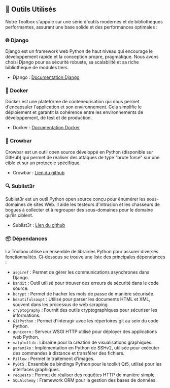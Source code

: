 ## 🧰 Outils Utilisés

Notre Toolbox s'appuie sur une série d'outils modernes et de bibliothèques performantes, assurant une base solide et des performances optimales :

### 🌐 Django

Django est un framework web Python de haut niveau qui encourage le développement rapide et la conception propre, pragmatique. Nous avons choisi Django pour sa sécurité robuste, sa scalabilité et sa riche bibliothèque de modules tiers.

- Django : [Documentation Django](https://docs.djangoproject.com/en/3.2/)

### 🐳 Docker

Docker est une plateforme de conteneurisation qui nous permet d'encapsuler l'application et son environnement. Cela simplifie le déploiement et garantit la cohérence entre les environnements de développement, de test et de production.

- Docker : [Documentation Docker](https://docs.docker.com/)

### 🔨 Crowbar 

Crowbar est un outil open source développé en Python (disponible sur GitHub) qui permet de réaliser des attaques de type "brute force" sur une cible et sur un protocole spécifique.

- Crowbar : [Lien du github](https://github.com/galkan/crowbar)

### 🔍 Sublist3r

Sublist3r est un outil Python open source conçu pour énumérer les sous-domaines de sites Web. Il aide les testeurs d'intrusion et les chasseurs de bogues à collecter et à regrouper des sous-domaines pour le domaine qu'ils ciblent.

- Sublist3r : [Lien du github](https://github.com/aboul3la/Sublist3r)

### 📦 Dépendances

La Toolbox utilise un ensemble de librairies Python pour assurer diverses fonctionnalités. Ci-dessous se trouve une liste des principales dépendances :

- `asgiref` : Permet de gérer les communications asynchrones dans Django.
- `bandit` : Outil utilisé pour trouver des erreurs de sécurité dans le code source.
- `bcrypt` : Permet de hacher les mots de passe de manière sécurisée.
- `beautifulsoup4` : Utilisé pour parser les documents HTML et XML, souvent dans les processus de web scraping.
- `cryptography` : Fournit des outils cryptographiques pour sécuriser les informations.
- `GitPython` : Permet d'interagir avec les répertoires git au sein du code Python.
- `gunicorn` : Serveur WSGI HTTP utilisé pour déployer des applications web Python.
- `matplotlib` : Librairie pour la création de visualisations graphiques.
- `paramiko` : Implémentation en Python de SSHv2, utilisée pour exécuter des commandes à distance et transférer des fichiers.
- `Pillow` : Permet le traitement d'images.
- `PyQt5` : Ensemble de bindings Python pour le toolkit Qt5, utilisé pour les interfaces graphiques.
- `requests` : Permet de réaliser des requêtes HTTP de manière simple.
- `SQLAlchemy` : Framework ORM pour la gestion des bases de données.

